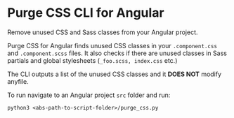 # Purge CSS CLI for Angular

Remove unused CSS and Sass classes from your Angular project.

Purge CSS for Angular finds unused CSS classes in your `.component.css` and `.component.scss` files.
It also checks if there are unused classes in Sass partials and global stylesheets (`_foo.scss, index.css` etc.)

The CLI outputs a list of the unused CSS classes and it **DOES NOT** modify anyfile.

To run navigate to an Angular project `src` folder and run:

```
python3 <abs-path-to-script-folder>/purge_css.py
```
